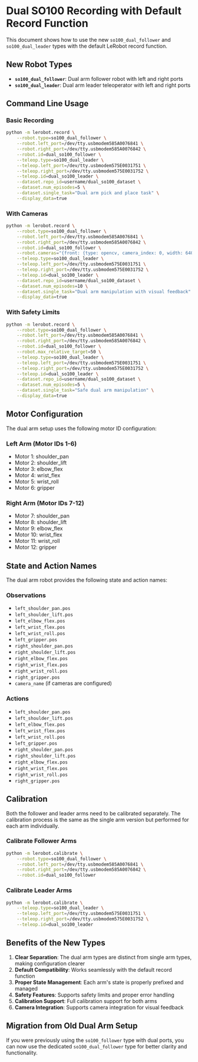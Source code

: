 # Dual SO100 Recording with Default Record Function

This document shows how to use the new `so100_dual_follower` and `so100_dual_leader` types with the default LeRobot record function.

## New Robot Types

- **`so100_dual_follower`**: Dual arm follower robot with left and right ports
- **`so100_dual_leader`**: Dual arm leader teleoperator with left and right ports

## Command Line Usage

### Basic Recording

```bash
python -m lerobot.record \
    --robot.type=so100_dual_follower \
    --robot.left_port=/dev/tty.usbmodem585A0076841 \
    --robot.right_port=/dev/tty.usbmodem585A0076842 \
    --robot.id=dual_so100_follower \
    --teleop.type=so100_dual_leader \
    --teleop.left_port=/dev/tty.usbmodem575E0031751 \
    --teleop.right_port=/dev/tty.usbmodem575E0031752 \
    --teleop.id=dual_so100_leader \
    --dataset.repo_id=username/dual_so100_dataset \
    --dataset.num_episodes=5 \
    --dataset.single_task="Dual arm pick and place task" \
    --display_data=true
```

### With Cameras

```bash
python -m lerobot.record \
    --robot.type=so100_dual_follower \
    --robot.left_port=/dev/tty.usbmodem585A0076841 \
    --robot.right_port=/dev/tty.usbmodem585A0076842 \
    --robot.id=dual_so100_follower \
    --robot.cameras="{front: {type: opencv, camera_index: 0, width: 640, height: 480}}" \
    --teleop.type=so100_dual_leader \
    --teleop.left_port=/dev/tty.usbmodem575E0031751 \
    --teleop.right_port=/dev/tty.usbmodem575E0031752 \
    --teleop.id=dual_so100_leader \
    --dataset.repo_id=username/dual_so100_dataset \
    --dataset.num_episodes=10 \
    --dataset.single_task="Dual arm manipulation with visual feedback" \
    --display_data=true
```

### With Safety Limits

```bash
python -m lerobot.record \
    --robot.type=so100_dual_follower \
    --robot.left_port=/dev/tty.usbmodem585A0076841 \
    --robot.right_port=/dev/tty.usbmodem585A0076842 \
    --robot.id=dual_so100_follower \
    --robot.max_relative_target=50 \
    --teleop.type=so100_dual_leader \
    --teleop.left_port=/dev/tty.usbmodem575E0031751 \
    --teleop.right_port=/dev/tty.usbmodem575E0031752 \
    --teleop.id=dual_so100_leader \
    --dataset.repo_id=username/dual_so100_dataset \
    --dataset.num_episodes=5 \
    --dataset.single_task="Safe dual arm manipulation" \
    --display_data=true
```

## Motor Configuration

The dual arm setup uses the following motor ID configuration:

### Left Arm (Motor IDs 1-6)
- Motor 1: shoulder_pan
- Motor 2: shoulder_lift  
- Motor 3: elbow_flex
- Motor 4: wrist_flex
- Motor 5: wrist_roll
- Motor 6: gripper

### Right Arm (Motor IDs 7-12)
- Motor 7: shoulder_pan
- Motor 8: shoulder_lift
- Motor 9: elbow_flex
- Motor 10: wrist_flex
- Motor 11: wrist_roll
- Motor 12: gripper

## State and Action Names

The dual arm robot provides the following state and action names:

### Observations
- `left_shoulder_pan.pos`
- `left_shoulder_lift.pos`
- `left_elbow_flex.pos`
- `left_wrist_flex.pos`
- `left_wrist_roll.pos`
- `left_gripper.pos`
- `right_shoulder_pan.pos`
- `right_shoulder_lift.pos`
- `right_elbow_flex.pos`
- `right_wrist_flex.pos`
- `right_wrist_roll.pos`
- `right_gripper.pos`
- `camera_name` (if cameras are configured)

### Actions
- `left_shoulder_pan.pos`
- `left_shoulder_lift.pos`
- `left_elbow_flex.pos`
- `left_wrist_flex.pos`
- `left_wrist_roll.pos`
- `left_gripper.pos`
- `right_shoulder_pan.pos`
- `right_shoulder_lift.pos`
- `right_elbow_flex.pos`
- `right_wrist_flex.pos`
- `right_wrist_roll.pos`
- `right_gripper.pos`

## Calibration

Both the follower and leader arms need to be calibrated separately. The calibration process is the same as the single arm version but performed for each arm individually.

### Calibrate Follower Arms

```bash
python -m lerobot.calibrate \
    --robot.type=so100_dual_follower \
    --robot.left_port=/dev/tty.usbmodem585A0076841 \
    --robot.right_port=/dev/tty.usbmodem585A0076842 \
    --robot.id=dual_so100_follower
```

### Calibrate Leader Arms

```bash
python -m lerobot.calibrate \
    --teleop.type=so100_dual_leader \
    --teleop.left_port=/dev/tty.usbmodem575E0031751 \
    --teleop.right_port=/dev/tty.usbmodem575E0031752 \
    --teleop.id=dual_so100_leader
```

## Benefits of the New Types

1. **Clear Separation**: The dual arm types are distinct from single arm types, making configuration clearer
2. **Default Compatibility**: Works seamlessly with the default record function
3. **Proper State Management**: Each arm's state is properly prefixed and managed
4. **Safety Features**: Supports safety limits and proper error handling
5. **Calibration Support**: Full calibration support for both arms
6. **Camera Integration**: Supports camera integration for visual feedback

## Migration from Old Dual Arm Setup

If you were previously using the `so100_follower` type with dual ports, you can now use the dedicated `so100_dual_follower` type for better clarity and functionality. 